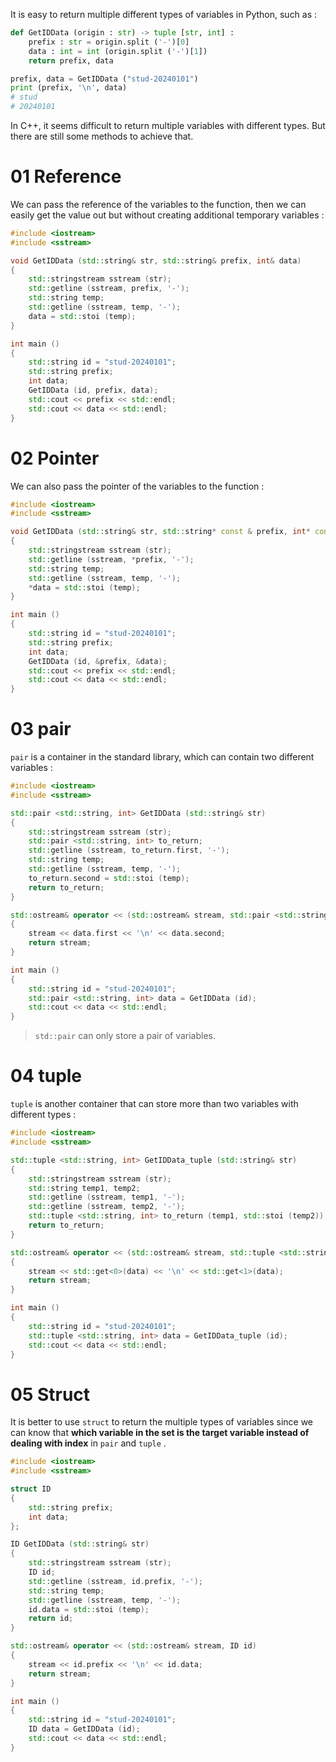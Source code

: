 It is easy to return multiple different types of variables in Python, such as :

```Python
def GetIDData (origin : str) -> tuple [str, int] : 
    prefix : str = origin.split ('-')[0]
    data : int = int (origin.split ('-')[1])
    return prefix, data

prefix, data = GetIDData ("stud-20240101")
print (prefix, '\n', data)
# stud
# 20240101
```

In C++, it seems difficult to return multiple variables with different types. But there are still some methods to achieve that.

# 01 Reference

We can pass the reference of the variables to the function, then we can easily get the value out but without creating additional temporary variables :

```C++
#include <iostream>
#include <sstream>

void GetIDData (std::string& str, std::string& prefix, int& data)
{
    std::stringstream sstream (str);
    std::getline (sstream, prefix, '-');
    std::string temp;
    std::getline (sstream, temp, '-');
    data = std::stoi (temp);
}

int main ()
{
    std::string id = "stud-20240101";
    std::string prefix;
    int data;
    GetIDData (id, prefix, data);
    std::cout << prefix << std::endl;
    std::cout << data << std::endl;
}
```

# 02 Pointer

We can also pass the pointer of the variables to the function :

```C++
#include <iostream>
#include <sstream>

void GetIDData (std::string& str, std::string* const & prefix, int* const & data)
{
    std::stringstream sstream (str);
    std::getline (sstream, *prefix, '-');
    std::string temp;
    std::getline (sstream, temp, '-');
    *data = std::stoi (temp);
}

int main ()
{
    std::string id = "stud-20240101";
    std::string prefix;
    int data;
    GetIDData (id, &prefix, &data);
    std::cout << prefix << std::endl;
    std::cout << data << std::endl;
}
```

# 03 pair

`pair` is a container in the standard library, which can contain two different variables :

```C++
#include <iostream>
#include <sstream>

std::pair <std::string, int> GetIDData (std::string& str)
{
    std::stringstream sstream (str);
    std::pair <std::string, int> to_return;
    std::getline (sstream, to_return.first, '-');
    std::string temp;
    std::getline (sstream, temp, '-');
    to_return.second = std::stoi (temp);
    return to_return;
}

std::ostream& operator << (std::ostream& stream, std::pair <std::string, int>& data)
{
    stream << data.first << '\n' << data.second;
    return stream;
}

int main ()
{
    std::string id = "stud-20240101";
    std::pair <std::string, int> data = GetIDData (id);
    std::cout << data << std::endl;
}
```

> `std::pair` can only store a pair of variables.

# 04 tuple

`tuple` is another container that can store more than two variables with different types :

```C++
#include <iostream>
#include <sstream>

std::tuple <std::string, int> GetIDData_tuple (std::string& str)
{
    std::stringstream sstream (str);
    std::string temp1, temp2;
    std::getline (sstream, temp1, '-');
    std::getline (sstream, temp2, '-');
    std::tuple <std::string, int> to_return (temp1, std::stoi (temp2));
    return to_return;
}

std::ostream& operator << (std::ostream& stream, std::tuple <std::string, int>& data)
{
    stream << std::get<0>(data) << '\n' << std::get<1>(data);
    return stream;
}

int main ()
{
    std::string id = "stud-20240101";
    std::tuple <std::string, int> data = GetIDData_tuple (id);
    std::cout << data << std::endl;
}
```

# 05 Struct

It is better to use `struct` to return the multiple types of variables since we can know that **which variable in the set is the target variable instead of dealing with index** in `pair` and `tuple` .

```C++
#include <iostream>
#include <sstream>

struct ID
{
    std::string prefix;
    int data;
};

ID GetIDData (std::string& str)
{
    std::stringstream sstream (str);
    ID id;
    std::getline (sstream, id.prefix, '-');
    std::string temp;
    std::getline (sstream, temp, '-');
    id.data = std::stoi (temp);
    return id;
}

std::ostream& operator << (std::ostream& stream, ID id)
{
    stream << id.prefix << '\n' << id.data;
    return stream;
}

int main ()
{
    std::string id = "stud-20240101";
    ID data = GetIDData (id);
    std::cout << data << std::endl;
}
```

